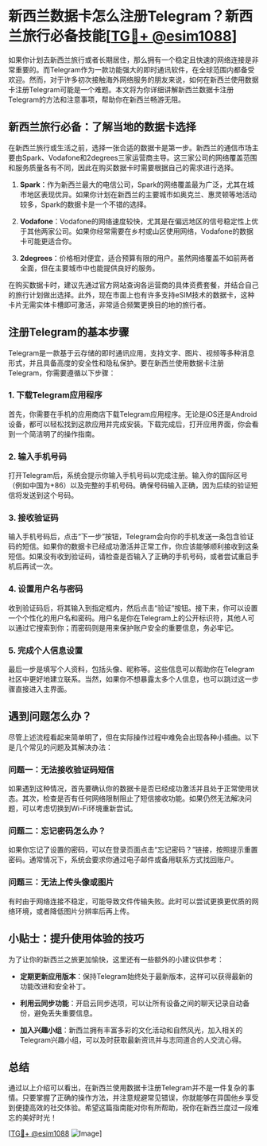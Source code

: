 # 新西兰数据卡怎么注册Telegram？新西兰旅行必备技能[[TG💪+ @esim1088](https://t.me/s/esim1088)]

如果你计划去新西兰旅行或者长期居住，那么拥有一个稳定且快速的网络连接是非常重要的。而Telegram作为一款功能强大的即时通讯软件，在全球范围内都备受欢迎。然而，对于许多初次接触海外网络服务的朋友来说，如何在新西兰使用数据卡注册Telegram可能是一个难题。本文将为你详细讲解新西兰数据卡注册Telegram的方法和注意事项，帮助你在新西兰畅游无阻。

## 新西兰旅行必备：了解当地的数据卡选择

在新西兰旅行或生活之前，选择一张合适的数据卡是第一步。新西兰的通信市场主要由Spark、Vodafone和2degrees三家运营商主导。这三家公司的网络覆盖范围和服务质量各有不同，因此在购买数据卡时需要根据自己的需求进行选择。

1. **Spark**：作为新西兰最大的电信公司，Spark的网络覆盖最为广泛，尤其在城市地区表现优异。如果你计划在新西兰的主要城市如奥克兰、惠灵顿等地活动较多，Spark的数据卡是一个不错的选择。
   
2. **Vodafone**：Vodafone的网络速度较快，尤其是在偏远地区的信号稳定性上优于其他两家公司。如果你经常需要在乡村或山区使用网络，Vodafone的数据卡可能更适合你。

3. **2degrees**：价格相对便宜，适合预算有限的用户。虽然网络覆盖不如前两者全面，但在主要城市中也能提供良好的服务。

在购买数据卡时，建议先通过官方网站查询各运营商的具体资费套餐，并结合自己的旅行计划做出选择。此外，现在市面上也有许多支持eSIM技术的数据卡，这种卡片无需实体卡槽即可激活，非常适合频繁更换目的地的旅行者。

## 注册Telegram的基本步骤

Telegram是一款基于云存储的即时通讯应用，支持文字、图片、视频等多种消息形式，并且具备高度的安全性和隐私保护。要在新西兰使用数据卡注册Telegram，你需要遵循以下步骤：

### 1. 下载Telegram应用程序

首先，你需要在手机的应用商店下载Telegram应用程序。无论是iOS还是Android设备，都可以轻松找到这款应用并完成安装。下载完成后，打开应用界面，你会看到一个简洁明了的操作指南。

### 2. 输入手机号码

打开Telegram后，系统会提示你输入手机号码以完成注册。输入你的国际区号（例如中国为+86）以及完整的手机号码。确保号码输入正确，因为后续的验证短信将发送到这个号码。

### 3. 接收验证码

输入手机号码后，点击“下一步”按钮，Telegram会向你的手机发送一条包含验证码的短信。如果你的数据卡已经成功激活并正常工作，你应该能够顺利接收到这条短信。如果没有收到验证码，请检查是否输入了正确的手机号码，或者尝试重启手机后再试一次。

### 4. 设置用户名与密码

收到验证码后，将其输入到指定框内，然后点击“验证”按钮。接下来，你可以设置一个个性化的用户名和密码。用户名是你在Telegram上的公开标识符，其他人可以通过它搜索到你；而密码则是用来保护账户安全的重要信息，务必牢记。

### 5. 完成个人信息设置

最后一步是填写个人资料，包括头像、昵称等。这些信息可以帮助你在Telegram社区中更好地建立联系。当然，如果你不想暴露太多个人信息，也可以跳过这一步骤直接进入主界面。

## 遇到问题怎么办？

尽管上述流程看起来简单明了，但在实际操作过程中难免会出现各种小插曲。以下是几个常见的问题及其解决办法：

### 问题一：无法接收验证码短信

如果遇到这种情况，首先要确认你的数据卡是否已经成功激活并且处于正常使用状态。其次，检查是否有任何网络限制阻止了短信接收功能。如果仍然无法解决问题，可以考虑切换到Wi-Fi环境重新尝试。

### 问题二：忘记密码怎么办？

如果你忘记了设置的密码，可以在登录页面点击“忘记密码？”链接，按照提示重置密码。通常情况下，系统会要求你通过电子邮件或备用联系方式找回账户。

### 问题三：无法上传头像或图片

有时由于网络连接不稳定，可能导致文件传输失败。此时可以尝试更换更优质的网络环境，或者降低图片分辨率后再上传。

## 小贴士：提升使用体验的技巧

为了让你的新西兰之旅更加愉快，这里还有一些额外的小建议供参考：

- **定期更新应用版本**：保持Telegram始终处于最新版本，这样可以获得最新的功能改进和安全补丁。
  
- **利用云同步功能**：开启云同步选项，可以让所有设备之间的聊天记录自动备份，避免丢失重要信息。

- **加入兴趣小组**：新西兰拥有丰富多彩的文化活动和自然风光，加入相关的Telegram兴趣小组，可以及时获取最新资讯并与志同道合的人交流心得。

## 总结

通过以上介绍可以看出，在新西兰使用数据卡注册Telegram并不是一件复杂的事情。只要掌握了正确的操作方法，并注意规避常见错误，你就能够在异国他乡享受到便捷高效的社交体验。希望这篇指南能对你有所帮助，祝你在新西兰度过一段难忘的美好时光！

[[TG💪+ @esim1088](https://t.me/s/esim1088) ![Image](https://i.postimg.cc/4NQfJmqS/Snipaste-2025-05-13-00-14-12.png)]